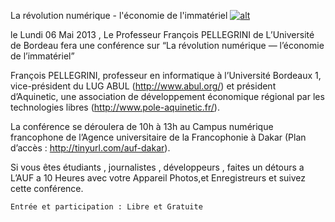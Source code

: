 
 La révolution numérique - l'économie de l'immatériel
[![alt](https://raw.github.com/Dakarlug/site-datas/master/datas/tumblr_mmag4zOkN71ru7xkao1_1280.png "")](https://raw.github.com/Dakarlug/site-datas/master/datas/pdf)
    
      
le  Lundi  06  Mai 2013 , Le  Professeur François PELLEGRINI  de L’Université de 
Bordeau fera une conférence sur “La révolution numérique — l’économie de l’immatériel”







François PELLEGRINI, professeur en informatique à l’Université Bordeaux 1, vice-président du LUG ABUL (http://www.abul.org/) et président d’Aquinetic, une association de développement économique régional par les technologies libres (http://www.pole-aquinetic.fr/).



La conférence se déroulera de 10h à 13h au Campus numérique francophone de l’Agence universitaire de la Francophonie à Dakar (Plan d’accès : http://tinyurl.com/auf-dakar).


Si vous êtes étudiants , journalistes , développeurs , faites un détours a L’AUF  a 10 Heures avec votre Appareil Photos,et Enregistreurs et suivez cette conférence.



	Entrée et participation : Libre et Gratuite

    
    
    



    



    



    



    



    



 
    
     